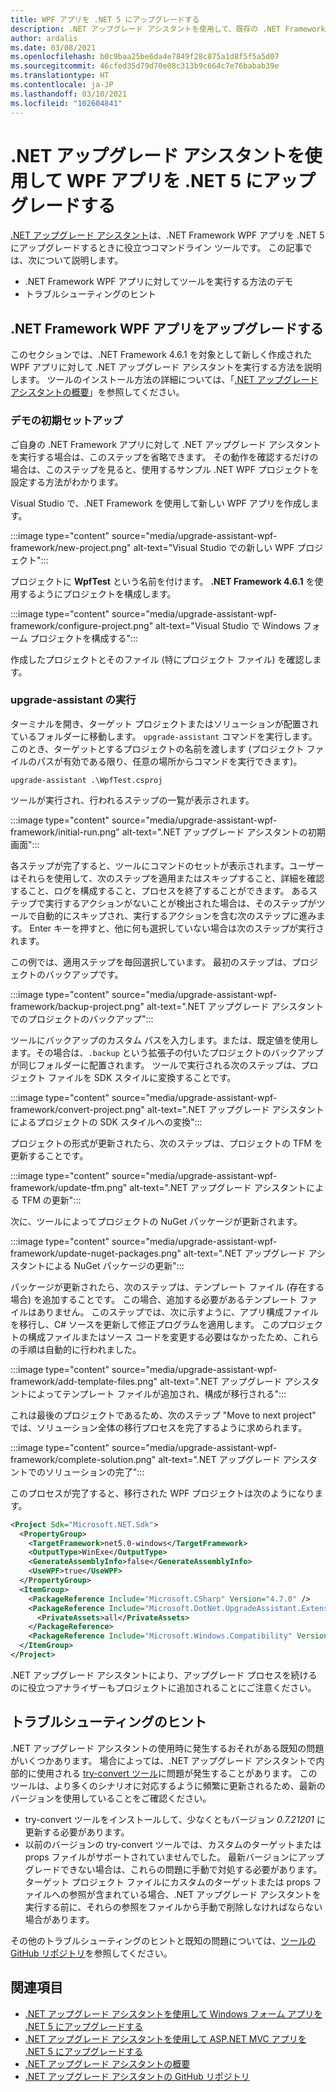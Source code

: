 ```yaml
---
title: WPF アプリを .NET 5 にアップグレードする
description: .NET アップグレード アシスタントを使用して、既存の .NET Framework WPF アプリを .NET 5 にアップグレードします。 .NET アップグレード アシスタントは、.NET Framework から .NET 5 にアプリを移行するときに役立つ CLI ツールです。
author: ardalis
ms.date: 03/08/2021
ms.openlocfilehash: b0c9baa25be6da4e7849f28c875a1d8f5f5a5d07
ms.sourcegitcommit: 46cfed35d79d70e08c313b9c664c7e76babab39e
ms.translationtype: HT
ms.contentlocale: ja-JP
ms.lasthandoff: 03/10/2021
ms.locfileid: "102604841"
---
```

# <a name="upgrade-a-wpf-app-to-net-5-with-the-net-upgrade-assistant"></a>.NET アップグレード アシスタントを使用して WPF アプリを .NET 5 にアップグレードする

[.NET アップグレード アシスタント](upgrade-assistant-overview.md)は、.NET Framework WPF アプリを .NET 5 にアップグレードするときに役立つコマンドライン ツールです。 この記事では、次について説明します。

- .NET Framework WPF アプリに対してツールを実行する方法のデモ
- トラブルシューティングのヒント

## <a name="upgrade-net-framework-wpf-apps"></a>.NET Framework WPF アプリをアップグレードする

このセクションでは、.NET Framework 4.6.1 を対象として新しく作成された WPF アプリに対して .NET アップグレード アシスタントを実行する方法を説明します。 ツールのインストール方法の詳細については、「[.NET アップグレード アシスタントの概要](upgrade-assistant-overview.md)」を参照してください。

### <a name="initial-demo-setup"></a>デモの初期セットアップ

ご自身の .NET Framework アプリに対して .NET アップグレード アシスタントを実行する場合は、このステップを省略できます。 その動作を確認するだけの場合は、このステップを見ると、使用するサンプル .NET WPF プロジェクトを設定する方法がわかります。

Visual Studio で、.NET Framework を使用して新しい WPF アプリを作成します。

:::image type="content" source="media/upgrade-assistant-wpf-framework/new-project.png" alt-text="Visual Studio での新しい WPF プロジェクト":::

プロジェクトに **WpfTest** という名前を付けます。 **.NET Framework 4.6.1** を使用するようにプロジェクトを構成します。

:::image type="content" source="media/upgrade-assistant-wpf-framework/configure-project.png" alt-text="Visual Studio で Windows フォーム プロジェクトを構成する":::

作成したプロジェクトとそのファイル (特にプロジェクト ファイル) を確認します。

### <a name="run-upgrade-assistant"></a>upgrade-assistant の実行

ターミナルを開き、ターゲット プロジェクトまたはソリューションが配置されているフォルダーに移動します。 `upgrade-assistant` コマンドを実行します。このとき、ターゲットとするプロジェクトの名前を渡します (プロジェクト ファイルのパスが有効である限り、任意の場所からコマンドを実行できます)。

```console
upgrade-assistant .\WpfTest.csproj
```

ツールが実行され、行われるステップの一覧が表示されます。

:::image type="content" source="media/upgrade-assistant-wpf-framework/initial-run.png" alt-text=".NET アップグレード アシスタントの初期画面":::

各ステップが完了すると、ツールにコマンドのセットが表示されます。ユーザーはそれらを使用して、次のステップを適用またはスキップすること、詳細を確認すること、ログを構成すること、プロセスを終了することができます。 あるステップで実行するアクションがないことが検出された場合は、そのステップがツールで自動的にスキップされ、実行するアクションを含む次のステップに進みます。 Enter キーを押すと、他に何も選択していない場合は次のステップが実行されます。

この例では、適用ステップを毎回選択しています。 最初のステップは、プロジェクトのバックアップです。

:::image type="content" source="media/upgrade-assistant-wpf-framework/backup-project.png" alt-text=".NET アップグレード アシスタントでのプロジェクトのバックアップ":::

ツールにバックアップのカスタム パスを入力します。または、既定値を使用します。その場合は、`.backup` という拡張子の付いたプロジェクトのバックアップが同じフォルダーに配置されます。 ツールで実行される次のステップは、プロジェクト ファイルを SDK スタイルに変換することです。

:::image type="content" source="media/upgrade-assistant-wpf-framework/convert-project.png" alt-text=".NET アップグレード アシスタントによるプロジェクトの SDK スタイルへの変換":::

プロジェクトの形式が更新されたら、次のステップは、プロジェクトの TFM を更新することです。

:::image type="content" source="media/upgrade-assistant-wpf-framework/update-tfm.png" alt-text=".NET アップグレード アシスタントによる TFM の更新":::

次に、ツールによってプロジェクトの NuGet パッケージが更新されます。

:::image type="content" source="media/upgrade-assistant-wpf-framework/update-nuget-packages.png" alt-text=".NET アップグレード アシスタントによる NuGet パッケージの更新":::

パッケージが更新されたら、次のステップは、テンプレート ファイル (存在する場合) を追加することです。 この場合、追加する必要があるテンプレート ファイルはありません。 このステップでは、次に示すように、アプリ構成ファイルを移行し、C# ソースを更新して修正プログラムを適用します。 このプロジェクトの構成ファイルまたはソース コードを変更する必要はなかったため、これらの手順は自動的に行われました。

:::image type="content" source="media/upgrade-assistant-wpf-framework/add-template-files.png" alt-text=".NET アップグレード アシスタントによってテンプレート ファイルが追加され、構成が移行される":::

これは最後のプロジェクトであるため、次のステップ "Move to next project" では、ソリューション全体の移行プロセスを完了するように求められます。

:::image type="content" source="media/upgrade-assistant-wpf-framework/complete-solution.png" alt-text=".NET アップグレード アシスタントでのソリューションの完了":::

このプロセスが完了すると、移行された WPF プロジェクトは次のようになります。

```xml
<Project Sdk="Microsoft.NET.Sdk">
  <PropertyGroup>
    <TargetFramework>net5.0-windows</TargetFramework>
    <OutputType>WinExe</OutputType>
    <GenerateAssemblyInfo>false</GenerateAssemblyInfo>
    <UseWPF>true</UseWPF>
  </PropertyGroup>
  <ItemGroup>
    <PackageReference Include="Microsoft.CSharp" Version="4.7.0" />
    <PackageReference Include="Microsoft.DotNet.UpgradeAssistant.Extensions.Default.Analyzers" Version="0.2.211942">
      <PrivateAssets>all</PrivateAssets>
    </PackageReference>
    <PackageReference Include="Microsoft.Windows.Compatibility" Version="5.0.2" />
  </ItemGroup>
</Project>
```

.NET アップグレード アシスタントにより、アップグレード プロセスを続けるのに役立つアナライザーもプロジェクトに追加されることにご注意ください。

## <a name="troubleshooting-tips"></a>トラブルシューティングのヒント

.NET アップグレード アシスタントの使用時に発生するおそれがある既知の問題がいくつかあります。 場合によっては、.NET アップグレード アシスタントで内部的に使用される [try-convert ツール](https://github.com/dotnet/try-convert)に問題が発生することがあります。 このツールは、より多くのシナリオに対応するように頻繁に更新されるため、最新のバージョンを使用していることをご確認ください。

- try-convert ツールをインストールして、少なくともバージョン _0.7.21201_ に更新する必要があります。
- 以前のバージョンの try-convert ツールでは、カスタムのターゲットまたは props ファイルがサポートされていませんでした。 最新バージョンにアップグレードできない場合は、これらの問題に手動で対処する必要があります。 ターゲット プロジェクト ファイルにカスタムのターゲットまたは props ファイルへの参照が含まれている場合、.NET アップグレード アシスタントを実行する前に、それらの参照をファイルから手動で削除しなければならない場合があります。

その他のトラブルシューティングのヒントと既知の問題については、[ツールの GitHub リポジトリ](https://github.com/dotnet/upgrade-assistant#troubleshooting-common-issues)を参照してください。

## <a name="see-also"></a>関連項目

- [.NET アップグレード アシスタントを使用して Windows フォーム アプリを .NET 5 にアップグレードする](upgrade-assistant-winforms-framework.md)
- [.NET アップグレード アシスタントを使用して ASP.NET MVC アプリを .NET 5 にアップグレードする](upgrade-assistant-aspnetmvc.md)
- [.NET アップグレード アシスタントの概要](upgrade-assistant-overview.md)
- [.NET アップグレード アシスタントの GitHub リポジトリ](https://github.com/dotnet/upgrade-assistant)
